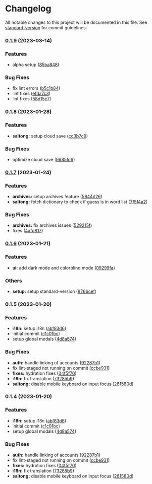 # Changelog

All notable changes to this project will be documented in this file. See [standard-version](https://github.com/conventional-changelog/standard-version) for commit guidelines.

### [0.1.9](https://github.com/carldegs/saltong-hub/compare/v0.1.8...v0.1.9) (2023-03-14)


### Features

* alpha setup ([85ba848](https://github.com/carldegs/saltong-hub/commit/85ba8484514cb1edd34965656cb0886c194e4bb5))


### Bug Fixes

* fix lint errors ([b5c1b84](https://github.com/carldegs/saltong-hub/commit/b5c1b8470f81091734ba587d6fcb0400e58f9ee8))
* lint fixes ([efda7c3](https://github.com/carldegs/saltong-hub/commit/efda7c3be8f9003fb11193804ce7ed5e7dc33005))
* lint fixes ([58d15c7](https://github.com/carldegs/saltong-hub/commit/58d15c788a712e1475dc8b16eac0e4783e3b40eb))

### [0.1.8](https://github.com/carldegs/saltong-hub/compare/v0.1.7...v0.1.8) (2023-01-28)


### Features

* **saltong:** setup cloud save ([cc3b7c9](https://github.com/carldegs/saltong-hub/commit/cc3b7c94cc2367023624a7f9e035daad27445eb2))


### Bug Fixes

* optimize cloud save ([9685fc6](https://github.com/carldegs/saltong-hub/commit/9685fc637226b82d8bd7784b7d4c13f1946c8619))

### [0.1.7](https://github.com/carldegs/saltong-hub/compare/v0.1.6...v0.1.7) (2023-01-24)


### Features

* **archives:** setup archives feature ([5844d26](https://github.com/carldegs/saltong-hub/commit/5844d263ad03f82e5867b2a4ef4b0cf5871ec26e))
* **saltong:** fetch dictionary to check if guess is in word list ([7f5f4a2](https://github.com/carldegs/saltong-hub/commit/7f5f4a289a68cd71d3c8551901d1395d4b22dbca))


### Bug Fixes

* **archives:** fix archives issues ([529215f](https://github.com/carldegs/saltong-hub/commit/529215ffa0d723cda7c5a6974e06c7d28bd1ab01))
* fixes ([4afd817](https://github.com/carldegs/saltong-hub/commit/4afd81777e2c1a844a42abd8fe3edc498f8dce75))

### [0.1.6](https://github.com/carldegs/saltong-hub/compare/v0.1.5...v0.1.6) (2023-01-21)


### Features

* **ui:** add dark mode and colorblind mode ([09299fa](https://github.com/carldegs/saltong-hub/commit/09299fa1fb4886058b6b3e538cd87591ebe95744))


### Others

* **setup:** setup standard-version ([8766cef](https://github.com/carldegs/saltong-hub/commit/8766cef1e9c4f2beebbbe803f904f7087a65a452))

### 0.1.5 (2023-01-20)


### Features

* **i18n:** setup i18n ([abf83d6](https://github.com/carldegs/saltong-hub/commit/abf83d61d049c71e8a311d80b1f6f482161f8ea5))
* initial commit ([c1c01bc](https://github.com/carldegs/saltong-hub/commit/c1c01bcb1dcd5bf2cba157e92a81cc282eeb2621))
* setup global modals ([4d8a574](https://github.com/carldegs/saltong-hub/commit/4d8a57432298861a7025ac17516f5bb64b05bcdb))


### Bug Fixes

* **auth:** handle linking of accounts ([92287b1](https://github.com/carldegs/saltong-hub/commit/92287b1b8527f30a59c63b6ff2d5e7ac82e65ecb))
* fix lint-staged not running on commit ([ccbe931](https://github.com/carldegs/saltong-hub/commit/ccbe931d608c5469e472aeae64b6091603c74cf7))
* **fixes:** hydration fixes ([04f5f70](https://github.com/carldegs/saltong-hub/commit/04f5f708dcd06876703462326aa825e73cd663e1))
* **i18n:** fix translation ([73285b9](https://github.com/carldegs/saltong-hub/commit/73285b9dfbddb319c062bf0e5dc6095c09d60cee))
* **saltong:** disable mobile keyboard on input focus ([281580d](https://github.com/carldegs/saltong-hub/commit/281580d0de6980ed36e484ff931a354669756d88))

### 0.1.4 (2023-01-20)


### Features

* **i18n:** setup i18n ([abf83d6](https://github.com/carldegs/saltong-hub/commit/abf83d61d049c71e8a311d80b1f6f482161f8ea5))
* initial commit ([c1c01bc](https://github.com/carldegs/saltong-hub/commit/c1c01bcb1dcd5bf2cba157e92a81cc282eeb2621))
* setup global modals ([4d8a574](https://github.com/carldegs/saltong-hub/commit/4d8a57432298861a7025ac17516f5bb64b05bcdb))


### Bug Fixes

* **auth:** handle linking of accounts ([92287b1](https://github.com/carldegs/saltong-hub/commit/92287b1b8527f30a59c63b6ff2d5e7ac82e65ecb))
* fix lint-staged not running on commit ([ccbe931](https://github.com/carldegs/saltong-hub/commit/ccbe931d608c5469e472aeae64b6091603c74cf7))
* **fixes:** hydration fixes ([04f5f70](https://github.com/carldegs/saltong-hub/commit/04f5f708dcd06876703462326aa825e73cd663e1))
* **i18n:** fix translation ([73285b9](https://github.com/carldegs/saltong-hub/commit/73285b9dfbddb319c062bf0e5dc6095c09d60cee))
* **saltong:** disable mobile keyboard on input focus ([281580d](https://github.com/carldegs/saltong-hub/commit/281580d0de6980ed36e484ff931a354669756d88))
